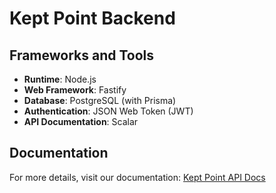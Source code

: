 # Kept Point Backend

## Frameworks and Tools

- **Runtime**: Node.js  
- **Web Framework**: Fastify  
- **Database**: PostgreSQL (with Prisma)  
- **Authentication**: JSON Web Token (JWT)  
- **API Documentation**: Scalar  

## Documentation

For more details, visit our documentation: [Kept Point API Docs](https://kept-point-backend.vercel.app/docs)  
